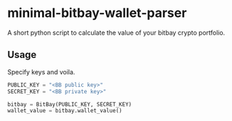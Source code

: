 # minimal-bitbay-wallet-parser
A short python script to calculate the value of your bitbay crypto portfolio.
## Usage
Specify keys and voila.
```python
PUBLIC_KEY = "<BB public key>"
SECRET_KEY = "<BB private key>"

bitbay = BitBay(PUBLIC_KEY, SECRET_KEY)
wallet_value = bitbay.wallet_value()
```
